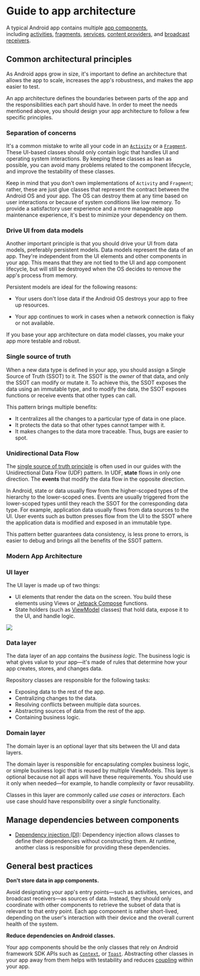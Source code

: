 # Guide to app architecture

A typical Android app contains multiple [app components](https://developer.android.com/guide/components/fundamentals#components), including [activities](https://developer.android.com/guide/components/activities/intro-activities), [fragments](https://developer.android.com/guide/fragments), [services](https://developer.android.com/guide/components/services), [content providers](https://developer.android.com/guide/topics/providers/content-providers), and [broadcast receivers](https://developer.android.com/guide/components/broadcasts).

## Common architectural principles

As Android apps grow in size, it's important to define an architecture that allows the app to scale, increases the app's robustness, and makes the app easier to test.

An app architecture defines the boundaries between parts of the app and the responsibilities each part should have. In order to meet the needs mentioned above, you should design your app architecture to follow a few specific principles.

### Separation of concerns

It's a common mistake to write all your code in an [`Activity`](https://developer.android.com/reference/android/app/Activity) or a [`Fragment`](https://developer.android.com/reference/android/app/Fragment). These UI-based classes should only contain logic that handles UI and operating system interactions. By keeping these classes as lean as possible, you can avoid many problems related to the component lifecycle, and improve the testability of these classes.

Keep in mind that you don't own implementations of `Activity` and `Fragment`; rather, these are just glue classes that represent the contract between the Android OS and your app. The OS can destroy them at any time based on user interactions or because of system conditions like low memory. To provide a satisfactory user experience and a more manageable app maintenance experience, it's best to minimize your dependency on them.

### Drive UI from data models

Another important principle is that you should drive your UI from data models, preferably persistent models. Data models represent the data of an app. They're independent from the UI elements and other components in your app. This means that they are not tied to the UI and app component lifecycle, but will still be destroyed when the OS decides to remove the app's process from memory.

Persistent models are ideal for the following reasons:

- Your users don't lose data if the Android OS destroys your app to free up resources.

- Your app continues to work in cases when a network connection is flaky or not available.

If you base your app architecture on data model classes, you make your app more testable and robust.

### Single source of truth

When a new data type is defined in your app, you should assign a Single Source of Truth (SSOT) to it. The SSOT is the *owner* of that data, and only the SSOT can modify or mutate it. To achieve this, the SSOT exposes the data using an immutable type, and to modify the data, the SSOT exposes functions or receive events that other types can call.

This pattern brings multiple benefits:

- It centralizes all the changes to a particular type of data in one place.
- It protects the data so that other types cannot tamper with it.
- It makes changes to the data more traceable. Thus, bugs are easier to spot.

### Unidirectional Data Flow

The [single source of truth principle](https://developer.android.com/topic/architecture#single-source-of-truth) is often used in our guides with the Unidirectional Data Flow (UDF) pattern. In UDF, **state** flows in only one direction. The **events** that modify the data flow in the opposite direction.

In Android, state or data usually flow from the higher-scoped types of the hierarchy to the lower-scoped ones. Events are usually triggered from the lower-scoped types until they reach the SSOT for the corresponding data type. For example, application data usually flows from data sources to the UI. User events such as button presses flow from the UI to the SSOT where the application data is modified and exposed in an immutable type.

This pattern better guarantees data consistency, is less prone to errors, is easier to debug and brings all the benefits of the SSOT pattern.

### Modern App Architecture

### UI layer

The UI layer is made up of two things:

- UI elements that render the data on the screen. You build these elements using Views or [Jetpack Compose](https://developer.android.com/jetpack/compose) functions.
- State holders (such as [ViewModel](https://developer.android.com/topic/libraries/architecture/viewmodel) classes) that hold data, expose it to the UI, and handle logic.

![](C:\Users\Azin\AppData\Roaming\marktext\images\2023-05-06-20-53-16-image.png)

### Data layer

The data layer of an app contains the *business logic*. The business logic is what gives value to your app—it's made of rules that determine how your app creates, stores, and changes data.

Repository classes are responsible for the following tasks:

- Exposing data to the rest of the app.
- Centralizing changes to the data.
- Resolving conflicts between multiple data sources.
- Abstracting sources of data from the rest of the app.
- Containing business logic.

### Domain layer

The domain layer is an optional layer that sits between the UI and data layers.

The domain layer is responsible for encapsulating complex business logic, or simple business logic that is reused by multiple ViewModels. This layer is optional because not all apps will have these requirements. You should use it only when needed—for example, to handle complexity or favor reusability.

Classes in this layer are commonly called *use cases* or *interactors*. Each use case should have responsibility over a *single* functionality.

## Manage dependencies between components

- [Dependency injection (DI)](https://developer.android.com/training/dependency-injection): Dependency injection allows classes to define their dependencies without constructing them. At runtime, another class is responsible for providing these dependencies.

## General best practices

**Don't store data in app components.**

Avoid designating your app's entry points—such as activities, services, and broadcast receivers—as sources of data. Instead, they should only coordinate with other components to retrieve the subset of data that is relevant to that entry point. Each app component is rather short-lived, depending on the user's interaction with their device and the overall current health of the system.

**Reduce dependencies on Android classes.**

Your app components should be the only classes that rely on Android framework SDK APIs such as [`Context`](https://developer.android.com/reference/android/content/Context), or [`Toast`](https://developer.android.com/guide/topics/ui/notifiers/toasts). Abstracting other classes in your app away from them helps with testability and reduces [coupling](https://en.wikipedia.org/wiki/Coupling_(computer_programming)) within your app.
